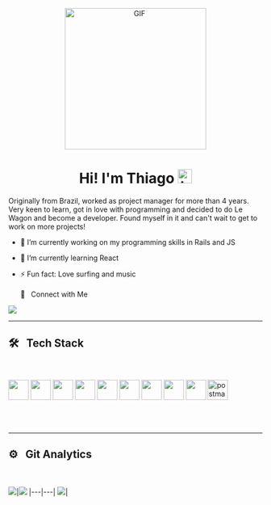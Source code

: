 <p align="center">
<img alt="GIF" src="https://www.sithcomputers.com/wp-content/uploads/2021/02/C-1.gif" height="280" />
 <p/>
<h1 align="center"> Hi! I'm Thiago <img src="https://user-images.githubusercontent.com/1303154/88677602-1635ba80-d120-11ea-84d8-d263ba5fc3c0.gif" width="28px" alt="hi"></h1>

Originally from Brazil, worked as project manager for more than 4 years. Very keen to learn, got in love with programming and decided to do Le Wagon and become a developer. Found myself in it and can't wait to get to work on more projects!


- 🔭 I’m currently working on my programming skills in Rails and JS 
- 🌱 I’m currently learning React
 
- ⚡ Fun fact: Love surfing and music
<br><br>
🤝 &nbsp; Connect with Me

[<img src="https://img.shields.io/badge/linkedin-%230077B5.svg?&style=for-the-badge&logo=linkedin&logoColor=white" />](https://www.linkedin.com/in/thiago-rossiter-calazans/)

<hr>

## 🛠 &nbsp; Tech Stack
<br><br>
<img src="https://cdn.jsdelivr.net/gh/devicons/devicon/icons/rails/rails-original-wordmark.svg" width=40 /> <img src="https://cdn.jsdelivr.net/gh/devicons/devicon/icons/javascript/javascript-original.svg" width=40 /> <img src="https://cdn.jsdelivr.net/gh/devicons/devicon/icons/ruby/ruby-original-wordmark.svg" width=40 />  <img src="https://cdn.jsdelivr.net/gh/devicons/devicon/icons/postgresql/postgresql-original-wordmark.svg" width=40 /> <img src="https://cdn.jsdelivr.net/gh/devicons/devicon/icons/html5/html5-original-wordmark.svg" width=40 /> <img src="https://cdn.jsdelivr.net/gh/devicons/devicon/icons/css3/css3-original-wordmark.svg" width=40 /> <img src="https://cdn.jsdelivr.net/gh/devicons/devicon/icons/bootstrap/bootstrap-original-wordmark.svg" width=40 /> <img src="https://cdn.jsdelivr.net/gh/devicons/devicon/icons/git/git-original.svg" width=40 /> <img src="https://cdn.jsdelivr.net/gh/devicons/devicon/icons/heroku/heroku-plain-wordmark.svg" width=40 /> <img src="https://www.vectorlogo.zone/logos/getpostman/getpostman-icon.svg" alt="postman" width="40">


<br><br>
<hr>

## ⚙️ &nbsp; Git Analytics

<br><br>
<img src="https://github-readme-stats.vercel.app/api?username=thiagocal&&show_icons=true&count_private=true&theme=github_dark">|<img src="https://github-readme-streak-stats.herokuapp.com/?user=thiagocal&theme=blueberry_duo"/>
|---|---|
<img src="https://github-readme-stats.vercel.app/api/top-langs/?username=thiagocal&layout=compact&theme=github_dark"/>|
